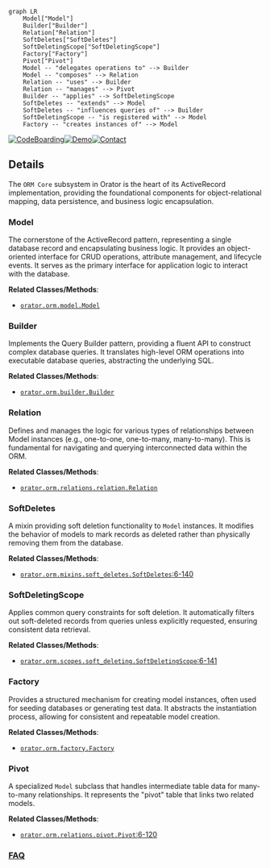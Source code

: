```mermaid
graph LR
    Model["Model"]
    Builder["Builder"]
    Relation["Relation"]
    SoftDeletes["SoftDeletes"]
    SoftDeletingScope["SoftDeletingScope"]
    Factory["Factory"]
    Pivot["Pivot"]
    Model -- "delegates operations to" --> Builder
    Model -- "composes" --> Relation
    Relation -- "uses" --> Builder
    Relation -- "manages" --> Pivot
    Builder -- "applies" --> SoftDeletingScope
    SoftDeletes -- "extends" --> Model
    SoftDeletes -- "influences queries of" --> Builder
    SoftDeletingScope -- "is registered with" --> Model
    Factory -- "creates instances of" --> Model
```

[![CodeBoarding](https://img.shields.io/badge/Generated%20by-CodeBoarding-9cf?style=flat-square)](https://github.com/CodeBoarding/GeneratedOnBoardings)[![Demo](https://img.shields.io/badge/Try%20our-Demo-blue?style=flat-square)](https://www.codeboarding.org/demo)[![Contact](https://img.shields.io/badge/Contact%20us%20-%20contact@codeboarding.org-lightgrey?style=flat-square)](mailto:contact@codeboarding.org)

## Details

The `ORM Core` subsystem in Orator is the heart of its ActiveRecord implementation, providing the foundational components for object-relational mapping, data persistence, and business logic encapsulation.

### Model
The cornerstone of the ActiveRecord pattern, representing a single database record and encapsulating business logic. It provides an object-oriented interface for CRUD operations, attribute management, and lifecycle events. It serves as the primary interface for application logic to interact with the database.


**Related Classes/Methods**:

- <a href="https://github.com/sdispater/orator/blob/0.9/orator/orm/model.py" target="_blank" rel="noopener noreferrer">`orator.orm.model.Model`</a>


### Builder
Implements the Query Builder pattern, providing a fluent API to construct complex database queries. It translates high-level ORM operations into executable database queries, abstracting the underlying SQL.


**Related Classes/Methods**:

- <a href="https://github.com/sdispater/orator/blob/0.9/orator/orm/builder.py" target="_blank" rel="noopener noreferrer">`orator.orm.builder.Builder`</a>


### Relation
Defines and manages the logic for various types of relationships between Model instances (e.g., one-to-one, one-to-many, many-to-many). This is fundamental for navigating and querying interconnected data within the ORM.


**Related Classes/Methods**:

- <a href="https://github.com/sdispater/orator/blob/0.9/orator/orm/relations/relation.py" target="_blank" rel="noopener noreferrer">`orator.orm.relations.relation.Relation`</a>


### SoftDeletes
A mixin providing soft deletion functionality to `Model` instances. It modifies the behavior of models to mark records as deleted rather than physically removing them from the database.


**Related Classes/Methods**:

- <a href="https://github.com/sdispater/orator/blob/0.9/orator/orm/mixins/soft_deletes.py#L6-L140" target="_blank" rel="noopener noreferrer">`orator.orm.mixins.soft_deletes.SoftDeletes`:6-140</a>


### SoftDeletingScope
Applies common query constraints for soft deletion. It automatically filters out soft-deleted records from queries unless explicitly requested, ensuring consistent data retrieval.


**Related Classes/Methods**:

- <a href="https://github.com/sdispater/orator/blob/0.9/orator/orm/scopes/soft_deleting.py#L6-L141" target="_blank" rel="noopener noreferrer">`orator.orm.scopes.soft_deleting.SoftDeletingScope`:6-141</a>


### Factory
Provides a structured mechanism for creating model instances, often used for seeding databases or generating test data. It abstracts the instantiation process, allowing for consistent and repeatable model creation.


**Related Classes/Methods**:

- <a href="https://github.com/sdispater/orator/blob/0.9/orator/orm/factory.py" target="_blank" rel="noopener noreferrer">`orator.orm.factory.Factory`</a>


### Pivot
A specialized `Model` subclass that handles intermediate table data for many-to-many relationships. It represents the "pivot" table that links two related models.


**Related Classes/Methods**:

- <a href="https://github.com/sdispater/orator/blob/0.9/orator/orm/relations/pivot.py#L6-L120" target="_blank" rel="noopener noreferrer">`orator.orm.relations.pivot.Pivot`:6-120</a>




### [FAQ](https://github.com/CodeBoarding/GeneratedOnBoardings/tree/main?tab=readme-ov-file#faq)